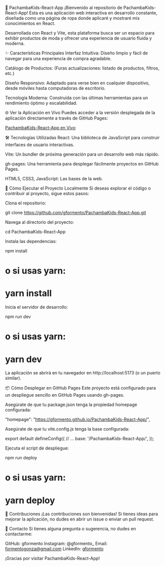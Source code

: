 🚀 PachambaKids-React-App
¡Bienvenido al repositorio de PachambaKids-React-App! Esta es una aplicación web interactiva en desarrollo constante, diseñada como una página de ropa donde aplicaré y mostraré mis conocimientos en React.

Desarrollada con React y Vite, esta plataforma busca ser un espacio para exhibir productos de moda y ofrecer una experiencia de usuario fluida y moderna.

✨ Características Principales
Interfaz Intuitiva: Diseño limpio y fácil de navegar para una experiencia de compra agradable.

Catálogo de Productos: (Furas actualizaciones: listado de productos, filtros, etc.)

Diseño Responsivo: Adaptado para verse bien en cualquier dispositivo, desde móviles hasta computadoras de escritorio.

Tecnología Moderna: Construida con las últimas herramientas para un rendimiento óptimo y escalabilidad.

🌐 Ver la Aplicación en Vivo
Puedes acceder a la versión desplegada de la aplicación directamente a través de GitHub Pages:

[PachambaKids-React-App en Vivo](https://gformento.github.io/PachambaKids-React-App/)

🛠️ Tecnologías Utilizadas
React: Una biblioteca de JavaScript para construir interfaces de usuario interactivas.

Vite: Un bundler de próxima generación para un desarrollo web más rápido.

gh-pages: Una herramienta para desplegar fácilmente proyectos en GitHub Pages.

HTML5, CSS3, JavaScript: Las bases de la web.

🚀 Cómo Ejecutar el Proyecto Localmente
Si deseas explorar el código o contribuir al proyecto, sigue estos pasos:

Clona el repositorio:

git clone https://github.com/gformento/PachambaKids-React-App.git

Navega al directorio del proyecto:

cd PachambaKids-React-App

Instala las dependencias:

npm install
# o si usas yarn:
# yarn install

Inicia el servidor de desarrollo:

npm run dev
# o si usas yarn:
# yarn dev

La aplicación se abrirá en tu navegador en http://localhost:5173 (o un puerto similar).

📦 Cómo Desplegar en GitHub Pages
Este proyecto está configurado para un despliegue sencillo en GitHub Pages usando gh-pages.

Asegúrate de que tu package.json tenga la propiedad homepage configurada:

"homepage": "https://gformento.github.io/PachambaKids-React-App/",

Asegúrate de que tu vite.config.js tenga la base configurada:

export default defineConfig({
  // ...
  base: '/PachambaKids-React-App/',
});

Ejecuta el script de despliegue:

npm run deploy
# o si usas yarn:
# yarn deploy

🤝 Contribuciones
¡Las contribuciones son bienvenidas! Si tienes ideas para mejorar la aplicación, no dudes en abrir un issue o enviar un pull request.

📧 Contacto
Si tienes alguna pregunta o sugerencia, no dudes en contactarme:

GitHub: gformento
Instagram: @gformento_
Email: formentogonza@gmail.com
LinkedIn: [gformento](https://www.linkedin.com/in/gformento/)

¡Gracias por visitar PachambaKids-React-App!
